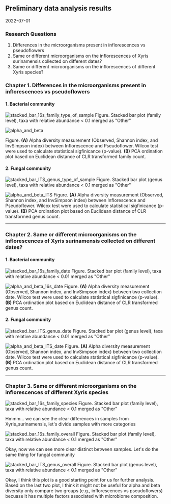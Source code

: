 ## Preliminary data analysis results 
2022-07-01

### Research Questions 

1. Differences in the microorganisms present in inflorescences vs pseudoflowers 
2. Same or different microorganisms on the inflorescences of Xyris surinamensis collected on different dates?
3. Same or different microorganisms on the inflorescences of different Xyris species?

### Chapter 1. Differences in the microorganisms present in inflorescences vs pseudoflowers 

#### 1. Bacterial community  


![stacked_bar_16s_family_type_of_sample](https://user-images.githubusercontent.com/62360632/177225632-2839d629-eea7-479a-89af-9e291ac5fa74.png)
Figure. Stacked bar plot (family level), taxa with relative abundance < 0.1 merged as "Other"

![alpha_and_beta](https://user-images.githubusercontent.com/62360632/176947009-481a7cbd-d42c-4257-9884-34515a87a271.png)

Figure. **(A)** Alpha diversity measurement (Observed, Shannon index, and InvSimpson index) between Inflorescence and Pseudoflower. Wilcox test were used to calculate statistical sigfinicance (p-value). **(B)** PCA ordination plot based on Euclidean distance of CLR transformed family count. 

#### 2. Fungal community

![stacked_bar_ITS_genus_type_of_sample](https://user-images.githubusercontent.com/62360632/177225711-586fa668-93a4-4a22-8e82-16572c6cb419.png)
Figure. Stacked bar plot (genus level), taxa with relative abundance < 0.1 merged as "Other"

![alpha_and_beta_ITS](https://user-images.githubusercontent.com/62360632/176949137-b306fa7c-a66a-4111-82fa-d64664d2e143.png)
Figure. **(A)** Alpha diversity measurement (Observed, Shannon index, and InvSimpson index) between Inflorescence and Pseudoflower. Wilcox test were used to calculate statistical sigfinicance (p-value). **(B)** PCA ordination plot based on Euclidean distance of CLR transformed genus count. 

---

### Chapter 2. Same or different microorganisms on the inflorescences of Xyris surinamensis collected on different dates?

#### 1. Bacterial community

![stacked_bar_16s_family_date](https://user-images.githubusercontent.com/62360632/177226386-a54f1178-fb32-4542-acaf-148e237536fe.png)
Figure. Stacked bar plot (family level), taxa with relative abundance < 0.01 merged as "Other"

![alpha_and_beta_16s_date](https://user-images.githubusercontent.com/62360632/176953248-6267c0fa-aa40-449e-b915-03ae0c61de01.png)
Figure. **(A)** Alpha diversity measurement (Observed, Shannon index, and InvSimpson index) between two collection date. Wilcox test were used to calculate statistical sigfinicance (p-value). **(B)** PCA ordination plot based on Euclidean distance of CLR transformed genus count. 

#### 2. Fungal community

![stacked_bar_ITS_genus_date](https://user-images.githubusercontent.com/62360632/177228674-e28cb819-a302-4425-ac62-30c80d41a480.png)
Figure. Stacked bar plot (genus level), taxa with relative abundance < 0.01 merged as "Other"

![alpha_and_beta_ITS_date](https://user-images.githubusercontent.com/62360632/176954092-c606738d-53a1-4f06-8e10-a71ddf50c312.png)
Figure. **(A)** Alpha diversity measurement (Observed, Shannon index, and InvSimpson index) between two collection date. Wilcox test were used to calculate statistical sigfinicance (p-value). **(B)** PCA ordination plot based on Euclidean distance of CLR transformed genus count. 

---

### Chapter 3. Same or different microorganisms on the inflorescences of different Xyris species 


![stacked_bar_16s_family_species](https://user-images.githubusercontent.com/62360632/177226512-ddc7dc51-2a30-44d9-823c-8017434c5fda.png)
Figure. Stacked bar plot (family level), taxa with relative abundance < 0.1 merged as "Other"

Hmmm... we can see the clear differences in samples from Xyris_surinamensis, let's divide samples with more categories

![stacked_bar_16s_family_overall](https://user-images.githubusercontent.com/62360632/177226508-bbcf0296-ef79-4ff0-a057-3dab787b374d.png)
Figure. Stacked bar plot (family level), taxa with relative abundance < 0.1 merged as "Other"

Okay, now we can see more clear distinct between samples. Let's do the same thing for fungal community

![stacked_bar_ITS_genus_overall](https://user-images.githubusercontent.com/62360632/177226533-cb084ea4-37e2-41de-a616-b972913fb5b3.png)
Figure. Stacked bar plot (genus level), taxa with relative abundance < 0.1 merged as "Other"

Okay, I think this plot is a good starting point for us for further analysis. 
Based on the last two plot, I think it might not be useful for alpha and beta diversity only compare two groups (e.g., inflorescences vs pseudoflowers) becuase it has multiple factors associated with microbiome composition. 

